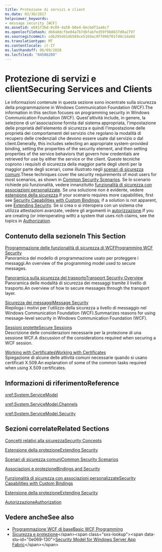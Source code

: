 ```yaml
---
title: Protezione di servizi e client
ms.date: 03/30/2017
helpviewer_keywords:
- message security [WCF]
ms.assetid: e681f3bd-0c09-4a58-b0e4-0ecbdf1aa6c7
ms.openlocfilehash: db0a0dcfbe04a7b7dbfabfed59f9b8637d0a2797
ms.sourcegitcommit: cdb295dd1db589ce5169ac9ff096f01fd0c2da9d
ms.translationtype: MT
ms.contentlocale: it-IT
ms.lasthandoff: 06/09/2020
ms.locfileid: "84586208"
---
```

# <a name="securing-services-and-clients"></a><span data-ttu-id="0e069-102">Protezione di servizi e client</span><span class="sxs-lookup"><span data-stu-id="0e069-102">Securing Services and Clients</span></span>
<span data-ttu-id="0e069-103">Le informazioni contenute in questa sezione sono incentrate sulla sicurezza della programmazione in Windows Communication Foundation (WCF).</span><span class="sxs-lookup"><span data-stu-id="0e069-103">The information in this section focuses on programming security in Windows Communication Foundation (WCF).</span></span> <span data-ttu-id="0e069-104">Quest'attività include, in genere, la selezione di un'associazione fornita dal sistema appropriata, l'impostazione delle proprietà dell'elemento di sicurezza e quindi l'impostazione delle proprietà dei comportamenti del servizio che regolano la modalità di recupero delle credenziali che devono essere usate dal servizio o dal client.</span><span class="sxs-lookup"><span data-stu-id="0e069-104">Generally, this includes selecting an appropriate system-provided binding, setting the properties of the security element, and then setting properties of the service behaviors that govern how credentials are retrieved for use by either the service or the client.</span></span> <span data-ttu-id="0e069-105">Queste tecniche coprono i requisiti di sicurezza della maggior parte degli utenti per la maggior parte degli scenari, come illustrato negli [scenari di sicurezza comuni](common-security-scenarios.md).</span><span class="sxs-lookup"><span data-stu-id="0e069-105">These techniques cover the security requirements of most users for most scenarios, as shown in [Common Security Scenarios](common-security-scenarios.md).</span></span> <span data-ttu-id="0e069-106">Se lo scenario richiede più funzionalità, vedere innanzitutto [funzionalità di sicurezza con associazioni personalizzate](security-capabilities-with-custom-bindings.md). Se una soluzione non è evidente, vedere [estensione della sicurezza](../extending/extending-security.md).</span><span class="sxs-lookup"><span data-stu-id="0e069-106">If your scenario requires more capabilities, first see [Security Capabilities with Custom Bindings](security-capabilities-with-custom-bindings.md); if a solution is not apparent, see [Extending Security](../extending/extending-security.md).</span></span> <span data-ttu-id="0e069-107">Se si crea o si interopera con un sistema che utilizza attestazioni avanzate, vedere gli argomenti in [autorizzazione](authorization-in-wcf.md).</span><span class="sxs-lookup"><span data-stu-id="0e069-107">If you are creating (or interoperating with) a system that uses rich claims, see the topics in [Authorization](authorization-in-wcf.md).</span></span>  
  
## <a name="in-this-section"></a><span data-ttu-id="0e069-108">Contenuto della sezione</span><span class="sxs-lookup"><span data-stu-id="0e069-108">In This Section</span></span>  
 [<span data-ttu-id="0e069-109">Programmazione delle funzionalità di sicurezza di WCF</span><span class="sxs-lookup"><span data-stu-id="0e069-109">Programming WCF Security</span></span>](programming-wcf-security.md)  
 <span data-ttu-id="0e069-110">Panoramica del modello di programmazione usato per proteggere i messaggi.</span><span class="sxs-lookup"><span data-stu-id="0e069-110">An overview of the programming model used to secure messages.</span></span>  
  
 [<span data-ttu-id="0e069-111">Panoramica sulla sicurezza del trasporto</span><span class="sxs-lookup"><span data-stu-id="0e069-111">Transport Security Overview</span></span>](transport-security-overview.md)  
 <span data-ttu-id="0e069-112">Panoramica delle modalità di sicurezza dei messaggi tramite il livello di trasporto.</span><span class="sxs-lookup"><span data-stu-id="0e069-112">An overview of how to secure messages through the transport layer.</span></span>  
  
 [<span data-ttu-id="0e069-113">Sicurezza dei messaggi</span><span class="sxs-lookup"><span data-stu-id="0e069-113">Message Security</span></span>](message-security-in-wcf.md)  
 <span data-ttu-id="0e069-114">Riepiloga i motivi per l'utilizzo della sicurezza a livello di messaggio nel Windows Communication Foundation (WCF).</span><span class="sxs-lookup"><span data-stu-id="0e069-114">Summarizes reasons for using message-level security in Windows Communication Foundation (WCF).</span></span>  
  
 [<span data-ttu-id="0e069-115">Sessioni protette</span><span class="sxs-lookup"><span data-stu-id="0e069-115">Secure Sessions</span></span>](secure-sessions.md)  
 <span data-ttu-id="0e069-116">Descrizione delle considerazioni necessarie per la protezione di una sessione WCF.</span><span class="sxs-lookup"><span data-stu-id="0e069-116">A discussion of the considerations required when securing a WCF session.</span></span>  
  
 [<span data-ttu-id="0e069-117">Working with Certificates</span><span class="sxs-lookup"><span data-stu-id="0e069-117">Working with Certificates</span></span>](working-with-certificates.md)  
 <span data-ttu-id="0e069-118">Spiegazione di alcune delle attività comuni necessarie quando si usano certificati X.509.</span><span class="sxs-lookup"><span data-stu-id="0e069-118">An explanation of some of the common tasks required when using X.509 certificates.</span></span>  
  
## <a name="reference"></a><span data-ttu-id="0e069-119">Informazioni di riferimento</span><span class="sxs-lookup"><span data-stu-id="0e069-119">Reference</span></span>  
 <xref:System.ServiceModel>  
  
 <xref:System.ServiceModel.Channels>  
  
 <xref:System.ServiceModel.Security>  
  
## <a name="related-sections"></a><span data-ttu-id="0e069-120">Sezioni correlate</span><span class="sxs-lookup"><span data-stu-id="0e069-120">Related Sections</span></span>  
 [<span data-ttu-id="0e069-121">Concetti relativi alla sicurezza</span><span class="sxs-lookup"><span data-stu-id="0e069-121">Security Concepts</span></span>](security-concepts.md)  
  
 [<span data-ttu-id="0e069-122">Estensione della protezione</span><span class="sxs-lookup"><span data-stu-id="0e069-122">Extending Security</span></span>](../extending/extending-security.md)  
  
 [<span data-ttu-id="0e069-123">Scenari di sicurezza comuni</span><span class="sxs-lookup"><span data-stu-id="0e069-123">Common Security Scenarios</span></span>](common-security-scenarios.md)  
  
 [<span data-ttu-id="0e069-124">Associazioni e protezione</span><span class="sxs-lookup"><span data-stu-id="0e069-124">Bindings and Security</span></span>](bindings-and-security.md)  
  
 [<span data-ttu-id="0e069-125">Funzionalità di sicurezza con associazioni personalizzate</span><span class="sxs-lookup"><span data-stu-id="0e069-125">Security Capabilities with Custom Bindings</span></span>](security-capabilities-with-custom-bindings.md)  
  
 [<span data-ttu-id="0e069-126">Estensione della protezione</span><span class="sxs-lookup"><span data-stu-id="0e069-126">Extending Security</span></span>](../extending/extending-security.md)  
  
 [<span data-ttu-id="0e069-127">Autorizzazione</span><span class="sxs-lookup"><span data-stu-id="0e069-127">Authorization</span></span>](authorization-in-wcf.md)  
  
## <a name="see-also"></a><span data-ttu-id="0e069-128">Vedere anche</span><span class="sxs-lookup"><span data-stu-id="0e069-128">See also</span></span>

- [<span data-ttu-id="0e069-129">Programmazione WCF di base</span><span class="sxs-lookup"><span data-stu-id="0e069-129">Basic WCF Programming</span></span>](../basic-wcf-programming.md)
- <span data-ttu-id="0e069-130">[Sicurezza e protezione](https://docs.microsoft.com/previous-versions/appfabric/ee677202(v=azure.10))</span><span class="sxs-lookup"><span data-stu-id="0e069-130">[Security Model for Windows Server App Fabric](https://docs.microsoft.com/previous-versions/appfabric/ee677202(v=azure.10))</span></span>
